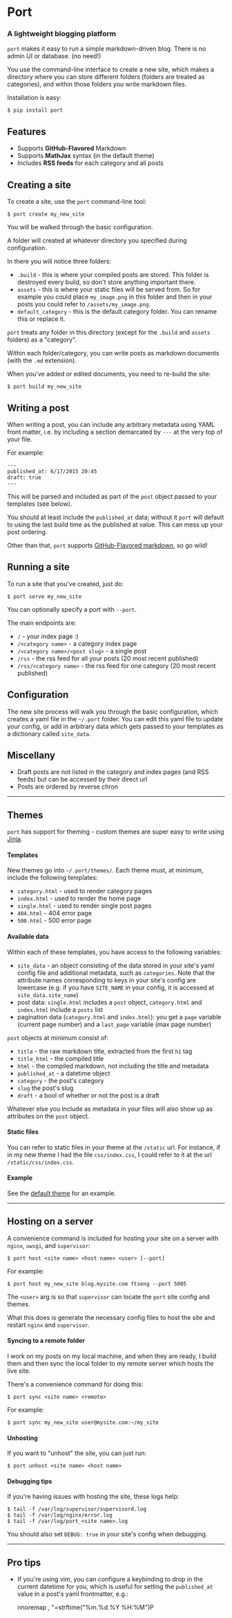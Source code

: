 # Port
### A lightweight blogging platform

`port` makes it easy to run a simple markdown-driven blog. There is no admin UI or database. (no need!)

You use the command-line interface to create a new site, which makes a directory where you can store different folders (folders are treated as categories), and within those folders you write markdown files.

Installation is easy:

    $ pip install port


## Features

- Supports **GitHub-Flavored** Markdown
- Supports **MathJax** syntax (in the default theme)
- Includes **RSS feeds** for each category and all posts


## Creating a site

To create a site, use the `port` command-line tool:

    $ port create my_new_site

You will be walked through the basic configuration.

A folder will created at whatever directory you specified during configuration.

In there you will notice three folders:

- `.build` - this is where your compiled posts are stored. This folder is destroyed every build, so don't store anything important there.
- `assets` - this is where your static files will be served from. So for example you could place `my_image.png` in this folder and then in your posts you could refer to `/assets/my_image.png`.
- `default_category` - this is the default category folder. You can rename this or replace it.

`port` treats any folder in this directory (except for the `.build` and `assets` folders) as a "category".

Within each folder/category, you can write posts as markdown documents (with the `.md` extension).

When you've added or edited documents, you need to re-build the site:

    $ port build my_new_site


## Writing a post

When writing a post, you can include any arbitrary metadata using YAML front matter, i.e. by including a section demarcated by `---` at the very top of your file.

For example:

    ---
    published_at: 6/17/2015 20:45
    draft: true
    ---

This will be parsed and included as part of the `post` object passed to your templates (see below).

You should at least include the `published_at` data; without it `port` will default to using the last build time as the published at value. This can mess up your post ordering.

Other than that, `port` supports [GitHub-Flavored markdown](https://help.github.com/articles/github-flavored-markdown/), so go wild!


## Running a site

To run a site that you've created, just do:

    $ port serve my_new_site

You can optionally specify a port with `--port`.

The main endpoints are:

- `/` - your index page :)
- `/<category name>` - a category index page
- `/<category name>/<post slug>` - a single post
- `/rss` - the rss feed for all your posts (20 most recent published)
- `/rss/<category name>` - the rss feed for one category (20 most recent published)


## Configuration

The new site process will walk you through the basic configuration, which creates a yaml file in the `~/.port` folder. You can edit this yaml file to update your config, or add in arbitrary data which gets passed to your templates as a dictionary called `site_data`.

## Miscellany

- Draft posts are not listed in the category and index pages (and RSS feeds) but can be accessed by their direct url
- Posts are ordered by reverse chron

---

## Themes

`port` has support for theming - custom themes are super easy to write using [Jinja](http://jinja.pocoo.org/).

#### Templates

New themes go into `~/.port/themes/`. Each theme must, at minimum, include the following templates:

- `category.html` - used to render category pages
- `index.html` - used to render the home page
- `single.html` - used to render single post pages
- `404.html` - 404 error page
- `500.html` - 500 error page

#### Available data

Within each of these templates, you have access to the following variables:

- `site_data` - an object consisting of the data stored in your site's yaml config file and additional metadata, such as `categories`. Note that the attribute names corresponding to keys in your site's config are lowercase (e.g. if you have `SITE_NAME` in your config, it is accessed at `site_data.site_name`)
- post data: `single.html` includes a `post` object, `category.html` and `index.html` include a `posts` list
- pagination data (`category.html` and `index.html`): you get a `page` variable (current page number) and a `last_page` variable (max page number)

`post` objects at minimum consist of:

- `title` - the raw markdown title, extracted from the first `h1` tag
- `title_html` - the compiled title
- `html` - the compiled markdown, not including the title and metadata
- `published_at` - a datetime object
- `category` - the post's category
- `slug` the post's slug
- `draft` - a bool of whether or not the post is a draft

Whatever else you include as metadata in your files will also show up as attributes on the `post` object.

#### Static files

You can refer to static files in your theme at the `/static` url. For instance, if in my new theme I had the file `css/index.css`, I could refer to it at the url `/static/css/index.css`.

#### Example

See the [default theme](https://github.com/ftzeng/port/tree/master/themes/default) for an example.


---

## Hosting on a server

A convenience command is included for hosting your site on a server with `nginx`, `uwsgi`, and `supervisor`:

    $ port host <site name> <host name> <user> [--port]

For example:

    $ port host my_new_site blog.mysite.com ftseng --port 5005

The `<user>` arg is so that `supervisor` can locate the `port` site config and themes.

What this does is generate the necessary config files to host the site and restart `nginx` and `supervisor`.


#### Syncing to a remote folder

I work on my posts on my local machine, and when they are ready, I build them and then sync the local folder to my remote server which hosts the live site.

There's a convenience command for doing this:

    $ port sync <site name> <remote>

For example:

    $ port sync my_new_site user@mysite.com:~/my_site


#### Unhosting

If you want to "unhost" the site, you can just run:

    $ port unhost <site name> <host name>


#### Debugging tips

If you're having issues with hosting the site, these logs help:

    $ tail -f /var/log/supervisor/supervisord.log
    $ tail -f /var/log/nginx/error.log
    $ tail -f /var/log/port_<site name>.log

You should also set `DEBUG: true` in your site's config when debugging.

---

## Pro tips

- If you're using vim, you can configure a keybinding to drop in the current datetime for you, which is useful for setting the `published_at` value in a post's yaml frontmatter, e.g.:

    nnoremap <leader>, "=strftime("%m.%d.%Y %H:%M")<CR>P



